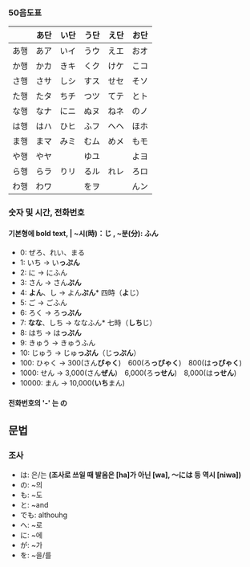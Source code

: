 ### 50음도표
| | あ단 | い단 | う단 | え단 | お단 |
| :--------: | :--------: | :--------: | :--------: | :--------: | :--------: |
| あ행 | あア | いイ | うウ | えエ | おオ |
| か행 | かカ | きキ | くク | けケ | こコ |
| さ행 | さサ | しシ | すス | せセ | そソ |
| た행 | たタ | ちチ | つツ | てテ | とト |
| な행 | なナ | にニ | ぬヌ | ねネ | のノ |
| は행 | はハ | ひヒ | ふフ | へヘ | ほホ |
| ま행 | まマ | みミ | むム | めメ | もモ |
| や행 | やヤ |  | ゆユ |  | よヨ |
| ら행 | らラ | りリ | るル | れレ | ろロ |
| わ행 | わワ |  | をヲ |  | んン |

### 숫자 및 시간, 전화번호
#### 기본형에 bold text, | ~시(時)：じ , ~분(分): ふん
- 0: ぜろ、れい、まる
- 1: いち → い**っぷん**
- 2: に → にふん
- 3: さん → さん**ぷん**
- 4: **よん**、し → よん**ぷん*** 四時（**よ**じ）
- 5: ご → ごふん
- 6: ろく → ろ**っぷん**
- 7: **なな**、しち → ななふん* 七時（**しち**じ）
- 8: はち → は**っぷん**
- 9: きゅう → きゅうふん
- 10: じゅう → じゅ**っぷん**（じ**っぷん**）
- 100: ひゃく → 300(さん**びゃく**)　600(ろ**っぴゃく**)　800(は**っぴゃく**)
- 1000: せん → 3,000(さん**ぜん**)　6,000(ろ**っせん**)　8,000(は**っせん**)
- 10000: まん → 10,000(**いち**まん)
#### 전화번호의 '-' 는 の
####

## 문법
### 조사
* は: 은/는 **(조사로 쓰일 때 발음은 [ha]가 아닌 [wa], 〜には 등 역시 [niwa])**
* の: ~의
* も: ~도
* と: ~and
* でも: althouhg
* へ: ~로
* に: ~에
* が: ~가
* を: ~을/를

